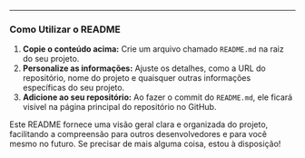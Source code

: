 
---

### Como Utilizar o README

1. **Copie o conteúdo acima:** Crie um arquivo chamado `README.md` na raiz do seu projeto.
2. **Personalize as informações:** Ajuste os detalhes, como a URL do repositório, nome do projeto e quaisquer outras informações específicas do seu projeto.
3. **Adicione ao seu repositório:** Ao fazer o commit do `README.md`, ele ficará visível na página principal do repositório no GitHub.

Este README fornece uma visão geral clara e organizada do projeto, facilitando a compreensão para outros desenvolvedores e para você mesmo no futuro. Se precisar de mais alguma coisa, estou à disposição!
